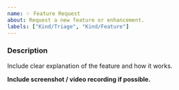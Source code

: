 ```yaml
---
name: ✨ Feature Request
about: Request a new feature or enhancement.
labels: ["Kind/Triage", "Kind/Feature"]
---
```


### Description
Include clear explanation of the feature and how it works.

**Include screenshot / video recording if possible.**